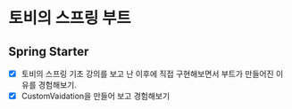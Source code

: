 # 토비의 스프링 부트

## Spring Starter
* [x] 토비의 스프링 기초 강의를 보고 난 이후에 직접 구현해보면서 부트가 만들어진 이유를 경험해보기.
* [x] CustomVaidation을 만들어 보고 경험해보기